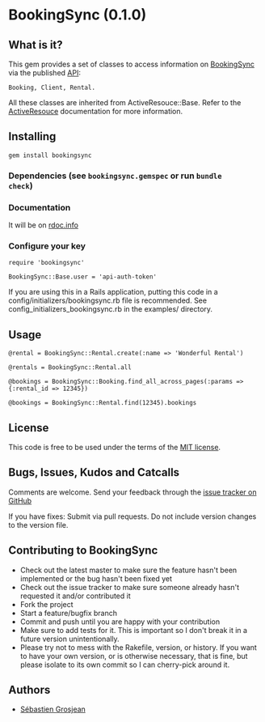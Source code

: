 # BookingSync (0.1.0)

## What is it?

This gem provides a set of classes to access information on [BookingSync][bs] via the published [API][api]:

    Booking, Client, Rental.

All these classes are inherited from ActiveResouce::Base. Refer to the [ActiveResouce][ar] documentation for more information.

## Installing

    gem install bookingsync

### Dependencies (see <code>bookingsync.gemspec</code> or run <code>bundle check</code>)

### Documentation

  It will be on [rdoc.info][rdoc]

### Configure your key
    
    require 'bookingsync'
    
    BookingSync::Base.user = 'api-auth-token'

If you are using this in a Rails application, putting this code in a config/initializers/bookingsync.rb
file is recommended. See config_initializers_bookingsync.rb in the examples/ directory.

## Usage

    @rental = BookingSync::Rental.create(:name => 'Wonderful Rental')
    
    @rentals = BookingSync::Rental.all
    
    @bookings = BookingSync::Booking.find_all_across_pages(:params => {:rental_id => 12345})
    
    @bookings = BookingSync::Rental.find(12345).bookings

## License

This code is free to be used under the terms of the [MIT license][mit].

## Bugs, Issues, Kudos and Catcalls

Comments are welcome. Send your feedback through the [issue tracker on GitHub][i]

If you have fixes: Submit via pull requests. Do not include version changes to the 
version file.

## Contributing to BookingSync
 
* Check out the latest master to make sure the feature hasn't been implemented or the bug hasn't been fixed yet
* Check out the issue tracker to make sure someone already hasn't requested it and/or contributed it
* Fork the project
* Start a feature/bugfix branch
* Commit and push until you are happy with your contribution
* Make sure to add tests for it. This is important so I don't break it in a future version unintentionally.
* Please try not to mess with the Rakefile, version, or history. If you want to have your own version, or is otherwise necessary, that is fine, but please isolate to its own commit so I can cherry-pick around it.

## Authors

* [Sébastien Grosjean][zencocoon]


[api]: http://www.bookingsync.com/en/documentation/api
[ar]: http://api.rubyonrails.org/classes/ActiveResource/Base.html
[bs]:  http://www.bookingsync.com
[rdoc]: http://rdoc.info/projects/bookingsync/bookingsync-ruby
[mit]:http://www.opensource.org/licenses/mit-license.php
[i]:  https://github.com/bookingsync/bookingsync-ruby/issues
[zencocoon]: https://github.com/ZenCocoon
